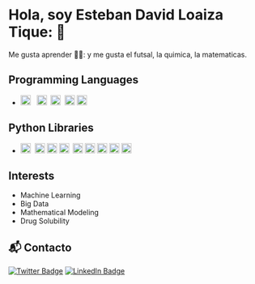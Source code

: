 # Hola, soy Esteban David Loaiza Tique: 👋

Me gusta aprender 👨‍🎓: y me gusta el futsal, la quimica, la matematicas.

## Programming Languages
- <img alt="Python" src="https://img.shields.io/badge/python%20-%2314354C.svg?&style=flat&logo=python&logoColor=white"  height="20"/> &nbsp; <img alt="R" src="https://img.shields.io/badge/R-%23276DC3.svg?&style=flat&logo=r&logoColor=white" height="20"/> &nbsp;<img alt="HTML5" src="https://img.shields.io/badge/html5%20-%23E34F26.svg?&style=flat&logo=html5&logoColor=white" height="20"/> &nbsp;<img alt="LaTeX" src="https://img.shields.io/badge/latex%20-%23008080.svg?&style=flat&logo=latex&logoColor=white" height="20" />&nbsp;<img alt="Markdown" src="https://img.shields.io/badge/markdown-%23000000.svg?&style=flat&logo=markdown&logoColor=white" height="20" />

## Python Libraries
- <img alt="Jupyter" src="https://img.shields.io/badge/Jupyter%20-%23F37626.svg?&style=flat&logo=Jupyter&logoColor=white" height="20" />&nbsp;
<img alt="NumPy" src="https://img.shields.io/badge/numpy%20-%230095D5.svg?&style=flat&logo=numpy&logoColor=white" height="20"/>&nbsp;<img alt="Pandas" src="https://img.shields.io/badge/pandas%20-%23150458.svg?&style=flat&logo=pandas&logoColor=white" height="20" />&nbsp;<img alt="SymPy" src="https://img.shields.io/badge/SymPy%20-%23239120.svg?&style=flat&logo=sympy&logoColor=white" height="20" /> &nbsp;<img alt="scipy" src="https://img.shields.io/badge/scipy%20-%23117AC9.svg?&style=flat&logo=scipy&logoColor=white" height="20" />&nbsp;<img alt="plotly" src="https://img.shields.io/badge/plotly%20-%233B4D98.svg?&style=flat&logo=plotly&logoColor=white" height="20" />&nbsp;<img alt="scikit" src="https://img.shields.io/badge/scikit%20-%23FF9900.svg?&style=flat&logo=scikit-learn&logoColor=white" height="20" />&nbsp;<img alt="tensorflow" src="https://img.shields.io/badge/tensorflow%20-%23FF6F00.svg?&style=flat&logo=tensorflow&logoColor=white" height="20" />&nbsp;<img alt="keras" src="https://img.shields.io/badge/keras%20-%23D00000.svg?&style=flat&logo=keras&logoColor=white" height="20" />

## Interests
- Machine Learning
- Big Data
- Mathematical Modeling
- Drug Solubility

## 📬 Contacto
[![Twitter Badge](https://img.shields.io/badge/-Twitter-1DA1F2?style=plastic&logo=Twitter&logoColor=white&link=https://x.com/rectmat555)](https://x.com/rectmat555)
[![LinkedIn Badge](https://img.shields.io/badge/-LinkedIn-0077B5?style=plastic&logo=Linkedin&logoColor=white&link=https://www.linkedin.com/in/rossember-eden-cardenas-torres-928629192/)](https://www.linkedin.com/in/rossember-eden-cardenas-torres-928629192/)
<!--
**erivera23/erivera23** is a ✨ _special_ ✨ repository because its `README.md` (this file) appears on your GitHub profile.

Here are some ideas to get you started:

- 🔭 I’m currently working on ...
- 🌱 I’m currently learning ...
- 👯 I’m looking to collaborate on ...
- 🤔 I’m looking for help with ...
- 💬 Ask me about ...
- 📫 How to reach me: ...
- 😄 Pronouns: ...
- ⚡ Fun fact: ...
-->
